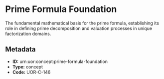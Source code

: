 # Prime Formula Foundation

The fundamental mathematical basis for the prime formula, establishing its role in defining prime decomposition and valuation processes in unique factorization domains.

## Metadata

- **ID:** urn:uor:concept:prime-formula-foundation
- **Type:** concept
- **Code:** UOR-C-146
